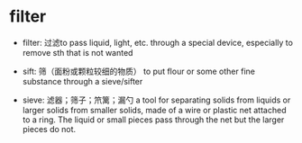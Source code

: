# filter

- filter: 过滤to pass liquid, light, etc. through a special device, especially to remove sth that is not wanted

- sift: 筛（面粉或颗粒较细的物质） to put flour or some other fine substance through a sieve/sifter
- sieve: 滤器；筛子；笊篱；漏勺 a tool for separating solids from liquids or larger solids from smaller solids, made of a wire or plastic net attached to a ring. The liquid or small pieces pass through the net but the larger pieces do not.
